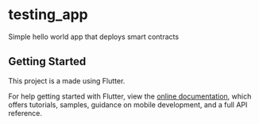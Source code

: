 # testing_app

Simple hello world app that deploys smart contracts

## Getting Started

This project is a made using Flutter.

For help getting started with Flutter, view the
[online documentation](https://flutter.dev/docs), which offers tutorials,
samples, guidance on mobile development, and a full API reference.
